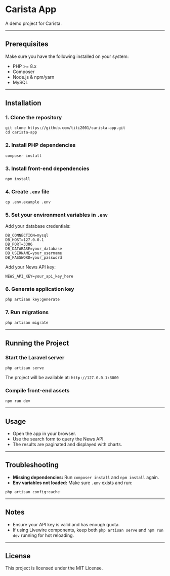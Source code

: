 # Carista App

A demo project for Carista.

---

## Prerequisites

Make sure you have the following installed on your system:

* PHP >= 8.x
* Composer
* Node.js & npm/yarn
* MySQL

---

## Installation

### 1. Clone the repository

```
git clone https://github.com/titi2001/carista-app.git
cd carista-app
```

### 2. Install PHP dependencies

```
composer install
```

### 3. Install front-end dependencies

```
npm install
```

### 4. Create `.env` file

```
cp .env.example .env
```

### 5. Set your environment variables in `.env`

Add your database credentials:

```
DB_CONNECTION=mysql
DB_HOST=127.0.0.1
DB_PORT=3306
DB_DATABASE=your_database
DB_USERNAME=your_username
DB_PASSWORD=your_password
```

Add your News API key:

```
NEWS_API_KEY=your_api_key_here
```

### 6. Generate application key

```
php artisan key:generate
```

### 7. Run migrations

```
php artisan migrate
```

---

## Running the Project

### Start the Laravel server

```
php artisan serve
```

The project will be available at: `http://127.0.0.1:8000`

### Compile front-end assets

```
npm run dev
```

---

## Usage

* Open the app in your browser.
* Use the search form to query the News API.
* The results are paginated and displayed with charts.

---

## Troubleshooting

* **Missing dependencies:** Run `composer install` and `npm install` again.
* **Env variables not loaded:** Make sure `.env` exists and run:

```
php artisan config:cache
```

---

## Notes

* Ensure your API key is valid and has enough quota.
* If using Livewire components, keep both `php artisan serve` and `npm run dev` running for hot reloading.

---

## License

This project is licensed under the MIT License.
